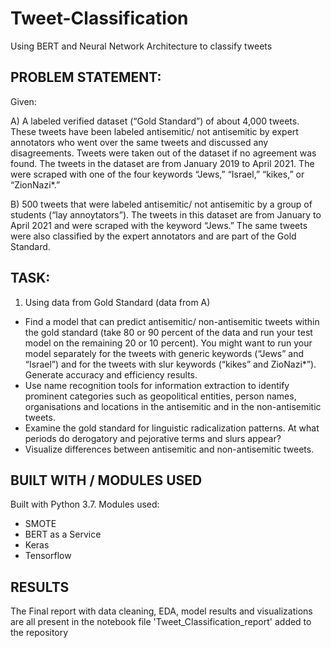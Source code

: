 # Tweet-Classification
Using BERT and Neural Network Architecture to classify tweets

## PROBLEM STATEMENT:

Given: 

A) A labeled verified dataset (“Gold Standard”) of about 4,000 tweets. These tweets have been labeled antisemitic/ not antisemitic by expert annotators who went over the same tweets and discussed any disagreements. Tweets were taken out of the dataset if no agreement was found. The tweets in the dataset are from January 2019 to April 2021. The were scraped with one of the four keywords “Jews,” “Israel,” “kikes,” or “ZionNazi*.”

B) 500 tweets that were labeled antisemitic/ not antisemitic by a group of students (“lay annoytators”). The tweets in this dataset are from January to April 2021 and were scraped with the keyword “Jews.” The same tweets were also classified by the expert annotators and are part of the Gold Standard.

## TASK:
 
1) Using data from Gold Standard (data from A)

- Find a model that can predict antisemitic/ non-antisemitic tweets within the gold standard (take 80 or 90 percent of the data and run your test model on the remaining 20 or 10 percent). You might want to run your model separately for the tweets with generic keywords (“Jews” and “Israel”) and for the tweets with slur keywords (“kikes” and ZioNazi*”). Generate accuracy and efficiency results.
- Use name recognition tools for information extraction to identify prominent categories such as geopolitical entities, person names, organisations and locations in the antisemitic and in the non-antisemitic tweets.
- Examine the gold standard for linguistic radicalization patterns. At what periods do derogatory and pejorative terms and slurs appear?
- Visualize differences between antisemitic and non-antisemitic tweets.

## BUILT WITH / MODULES USED

Built with Python 3.7. Modules used:
 - SMOTE
 - BERT as a Service
 - Keras
 - Tensorflow
 
 
 ## RESULTS

The Final report with data cleaning, EDA, model results and visualizations are all present in the notebook file 'Tweet_Classification_report' added to the repository
